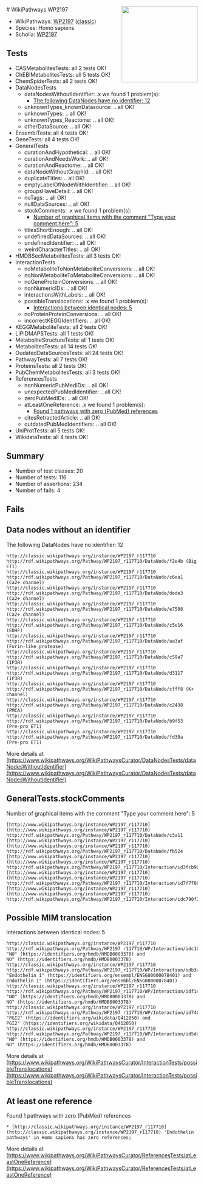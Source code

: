 <img style="float: right; width: 200px" src="https://upload.wikimedia.org/wikipedia/commons/thumb/8/83/Wplogo_with_text_500.png/640px-Wplogo_with_text_500.png" />
# WikiPathways WP2197

* WikiPathways: [WP2197](https://wikipathways.org/pathways/WP2197) ([classic](https://classic.wikipathways.org/instance/WP2197))
* Species: Homo sapiens
* Scholia: [WP2197](https://scholia.toolforge.org/wikipathways/WP2197)
## Tests
* CASMetabolitesTests: all 2 tests OK!
* ChEBIMetabolitesTests: all 5 tests OK!
* ChemSpiderTests: all 2 tests OK!
* DataNodesTests
    * dataNodesWithoutIdentifier: .x we found 1 problem(s):
        * [The following DataNodes have no identifier: 12](#8792c492)
    * unknownTypes_knownDatasource: .. all OK!
    * unknownTypes: .. all OK!
    * unknownTypes_Reactome: .. all OK!
    * otherDataSource: .. all OK!
* EnsemblTests: all 4 tests OK!
* GeneTests: all 4 tests OK!
* GeneralTests
    * curationAndHypothetical: .. all OK!
    * curationAndNeedsWork: .. all OK!
    * curationAndReactome: .. all OK!
    * dataNodeWithoutGraphId: .. all OK!
    * duplicateTitles: .. all OK!
    * emptyLabelOfNodeWithIdentifier: .. all OK!
    * groupsHaveDetail: .. all OK!
    * noTags: .. all OK!
    * nullDataSources: .. all OK!
    * stockComments: .x we found 1 problem(s):
        * [Number of graphical items with the comment "Type your comment here": 5](#6f4bfb2d)
    * titlesShortEnough: .. all OK!
    * undefinedDataSources: .. all OK!
    * undefinedIdentifier: .. all OK!
    * weirdCharacterTitles: .. all OK!
* HMDBSecMetabolitesTests: all 3 tests OK!
* InteractionTests
    * noMetaboliteToNonMetaboliteConversions: .. all OK!
    * noNonMetaboliteToMetaboliteConversions: .. all OK!
    * noGeneProteinConversions: .. all OK!
    * nonNumericIDs: .. all OK!
    * interactionsWithLabels: .. all OK!
    * possibleTranslocations: .x we found 1 problem(s):
        * [Interactions between identical nodes: 5](#1c11820a)
    * noProteinProteinConversions: .. all OK!
    * incorrectKEGGIdentifiers: .. all OK!
* KEGGMetaboliteTests: all 2 tests OK!
* LIPIDMAPSTests: all 1 tests OK!
* MetaboliteStructureTests: all 1 tests OK!
* MetabolitesTests: all 14 tests OK!
* OudatedDataSourcesTests: all 24 tests OK!
* PathwayTests: all 7 tests OK!
* ProteinsTests: all 2 tests OK!
* PubChemMetabolitesTests: all 3 tests OK!
* ReferencesTests
    * nonNumericPubMedIDs: .. all OK!
    * unexpectedPubMedIdentifier: .. all OK!
    * zeroPubMedIDs: .. all OK!
    * atLeastOneReference: .x we found 1 problem(s):
        * [Found 1 pathways with zero (PubMed) references](#d0a459f0)
    * citesRetractedArticle: .. all OK!
    * outdatedPubMedIdentifiers: .. all OK!
* UniProtTests: all 5 tests OK!
* WikidataTests: all 4 tests OK!


## Summary

* Number of test classes: 20
* Number of tests: 116
* Number of assertions: 234
* Number of fails: 4

## Fails

<a name="8792c492" />

## Data nodes without an identifier

The following DataNodes have no identifier: 12
```
http://classic.wikipathways.org/instance/WP2197_r117710 http://rdf.wikipathways.org/Pathway/WP2197_r117710/DataNode/f2e4b (Big ET1)
http://classic.wikipathways.org/instance/WP2197_r117710 http://rdf.wikipathways.org/Pathway/WP2197_r117710/DataNode/c6ea1 (Ca2+ channel)
http://classic.wikipathways.org/instance/WP2197_r117710 http://rdf.wikipathways.org/Pathway/WP2197_r117710/DataNode/dede3 (Ca2+ channel)
http://classic.wikipathways.org/instance/WP2197_r117710 http://rdf.wikipathways.org/Pathway/WP2197_r117710/DataNode/e7508 (Ca2+ channel)
http://classic.wikipathways.org/instance/WP2197_r117710 http://rdf.wikipathways.org/Pathway/WP2197_r117710/DataNode/c5e16 (EDHF)
http://classic.wikipathways.org/instance/WP2197_r117710 http://rdf.wikipathways.org/Pathway/WP2197_r117710/DataNode/aa3af (Furin-like protease)
http://classic.wikipathways.org/instance/WP2197_r117710 http://rdf.wikipathways.org/Pathway/WP2197_r117710/DataNode/c59a7 (IP3R)
http://classic.wikipathways.org/instance/WP2197_r117710 http://rdf.wikipathways.org/Pathway/WP2197_r117710/DataNode/d3117 (IP3R)
http://classic.wikipathways.org/instance/WP2197_r117710 http://rdf.wikipathways.org/Pathway/WP2197_r117710/DataNode/cfff8 (K+ channel)
http://classic.wikipathways.org/instance/WP2197_r117710 http://rdf.wikipathways.org/Pathway/WP2197_r117710/DataNode/c2438 (PMCA)
http://classic.wikipathways.org/instance/WP2197_r117710 http://rdf.wikipathways.org/Pathway/WP2197_r117710/DataNode/b9f53 (Pre-pro ET1)
http://classic.wikipathways.org/instance/WP2197_r117710 http://rdf.wikipathways.org/Pathway/WP2197_r117710/DataNode/fd30a (Pre-pro ET1)
```

More details at [https://www.wikipathways.org/WikiPathwaysCurator/DataNodesTests/dataNodesWithoutIdentifier](https://www.wikipathways.org/WikiPathwaysCurator/DataNodesTests/dataNodesWithoutIdentifier)

<a name="6f4bfb2d" />

## GeneralTests.stockComments

Number of graphical items with the comment "Type your comment here": 5
```
[http://www.wikipathways.org/instance/WP2197_r117710](http://www.wikipathways.org/instance/WP2197_r117710) http://rdf.wikipathways.org/Pathway/WP2197_r117710/DataNode/c3a11
[http://www.wikipathways.org/instance/WP2197_r117710](http://www.wikipathways.org/instance/WP2197_r117710) http://rdf.wikipathways.org/Pathway/WP2197_r117710/DataNode/fb52e
[http://www.wikipathways.org/instance/WP2197_r117710](http://www.wikipathways.org/instance/WP2197_r117710) http://rdf.wikipathways.org/Pathway/WP2197_r117710/Interaction/id3fcb98c6
[http://www.wikipathways.org/instance/WP2197_r117710](http://www.wikipathways.org/instance/WP2197_r117710) http://rdf.wikipathways.org/Pathway/WP2197_r117710/Interaction/id7f770b72
[http://www.wikipathways.org/instance/WP2197_r117710](http://www.wikipathways.org/instance/WP2197_r117710) http://rdf.wikipathways.org/Pathway/WP2197_r117710/Interaction/idc790f257
```

<a name="1c11820a" />

## Possible MIM translocation

Interactions between identical nodes: 5
```
http://classic.wikipathways.org/instance/WP2197_r117710 http://rdf.wikipathways.org/Pathway/WP2197_r117710/WP/Interaction/idc1b3c0dd "NO" (https://identifiers.org/hmdb/HMDB0003378) and 
NO" (https://identifiers.org/hmdb/HMDB0003378)
http://classic.wikipathways.org/instance/WP2197_r117710 http://rdf.wikipathways.org/Pathway/WP2197_r117710/WP/Interaction/idb3aa2f38 "Endothelin 1" (https://identifiers.org/ensembl/ENSG00000078401) and 
Endothelin 1" (https://identifiers.org/ensembl/ENSG00000078401)
http://classic.wikipathways.org/instance/WP2197_r117710 http://rdf.wikipathways.org/Pathway/WP2197_r117710/WP/Interaction/idf1eab143 "NO" (https://identifiers.org/hmdb/HMDB0003378) and 
NO" (https://identifiers.org/hmdb/HMDB0003378)
http://classic.wikipathways.org/instance/WP2197_r117710 http://rdf.wikipathways.org/Pathway/WP2197_r117710/WP/Interaction/id7462d22 "PGI2" (https://identifiers.org/wikidata/Q412050) and 
PGI2" (https://identifiers.org/wikidata/Q412050)
http://classic.wikipathways.org/instance/WP2197_r117710 http://rdf.wikipathways.org/Pathway/WP2197_r117710/WP/Interaction/id5da5c6b1 "NO" (https://identifiers.org/hmdb/HMDB0003378) and 
NO" (https://identifiers.org/hmdb/HMDB0003378)
```

More details at [https://www.wikipathways.org/WikiPathwaysCurator/InteractionTests/possibleTranslocations](https://www.wikipathways.org/WikiPathwaysCurator/InteractionTests/possibleTranslocations)

<a name="d0a459f0" />

## At least one reference

Found 1 pathways with zero (PubMed) references
```
* [http://classic.wikipathways.org/instance/WP2197_r117710](http://classic.wikipathways.org/instance/WP2197_r117710) 'Endothelin pathways' in Homo sapiens has zero references; 
```

More details at [https://www.wikipathways.org/WikiPathwaysCurator/ReferencesTests/atLeastOneReference](https://www.wikipathways.org/WikiPathwaysCurator/ReferencesTests/atLeastOneReference)

